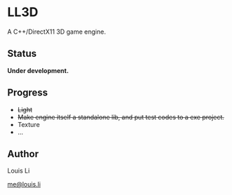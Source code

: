 # LL3D

A C++/DirectX11 3D game engine.

## Status

**Under development.**

## Progress

* ~~Light~~
* ~~Make engine itself a standalone lib, and put test codes to a exe project.~~
* Texture
* ...

## Author

Louis Li

me@louis.li


